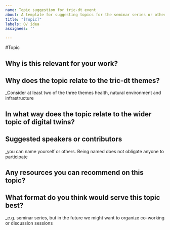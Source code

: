 ```yaml
---
name: Topic suggestion for tric-dt event
about: A template for suggesting topics for the seminar series or other events
title: "[Topic]"
labels: 0/ idea
assignees: ''

---
```


#Topic
## Why is this relevant for your work?

## Why does the topic relate to the tric-dt themes?
_Consider at least two of the three themes health, natural environment and infrastructure

## In what way does the topic relate to the wider topic of digital twins?

## Suggested speakers or contributors
_you can name yourself or others. Being named does not obligate anyone to participate


## Any resources you can recommend on this topic?

## What format do you think would serve this topic best?
_e.g. seminar series, but in the future we might want to organize co-working or discussion sessions

